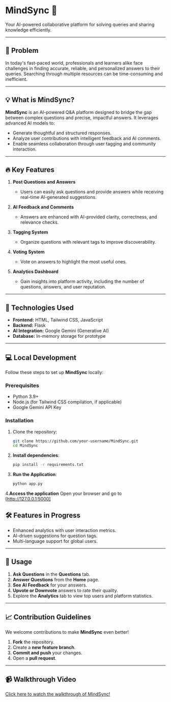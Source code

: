 # MindSync 🌟  
Your AI-powered collaborative platform for solving queries and sharing knowledge efficiently.  

---

## 📌 Problem  
In today's fast-paced world, professionals and learners alike face challenges in finding accurate, reliable, and personalized answers to their queries. Searching through multiple resources can be time-consuming and inefficient.  

---

## 💡 What is MindSync?  
**MindSync** is an AI-powered Q&A platform designed to bridge the gap between complex questions and precise, impactful answers. It leverages advanced AI models to:  
- Generate thoughtful and structured responses.  
- Analyze user contributions with intelligent feedback and AI comments.  
- Enable seamless collaboration through user tagging and community interaction.  

---

## 🔥 Key Features  
1. **Post Questions and Answers**  
   - Users can easily ask questions and provide answers while receiving real-time AI-generated suggestions.  

2. **AI Feedback and Comments**  
   - Answers are enhanced with AI-provided clarity, correctness, and relevance checks.  

3. **Tagging System**  
   - Organize questions with relevant tags to improve discoverability.  

4. **Voting System**  
   - Vote on answers to highlight the most useful ones.  

5. **Analytics Dashboard**  
   - Gain insights into platform activity, including the number of questions, answers, and user reputation.

---

## 🚀 Technologies Used  
- **Frontend:** HTML, Tailwind CSS, JavaScript  
- **Backend:** Flask  
- **AI Integration:** Google Gemini (Generative AI)  
- **Database:** In-memory storage for prototype  

---

## 💻 Local Development  

Follow these steps to set up **MindSync** locally:  

### Prerequisites  
- Python 3.9+  
- Node.js (for Tailwind CSS compilation, if applicable)  
- Google Gemini API Key  

### Installation  
1. Clone the repository:  
   ```bash  
   git clone https://github.com/your-username/MindSync.git  
   cd MindSync  

2. **Install dependencies**:
   ```bash
   pip install -r requirements.txt

3. **Run the Application**:
   ```bash
   python app.py

4.**Access the application**
  Open your browser and go to [http://127.0.0.1:5000]

## 🛠️ Features in Progress  
- Enhanced analytics with user interaction metrics.  
- AI-driven suggestions for question tags.  
- Multi-language support for global users.  

---

## 🚀 Usage  
1. **Ask Questions** in the **Questions** tab.  
2. **Answer Questions** from the **Home** page.  
3. **See AI Feedback** for your answers.  
4. **Upvote or Downvote** answers to rate their quality.  
5. Explore the **Analytics** tab to view top users and platform statistics.  

---

## 📈 Contribution Guidelines  
We welcome contributions to make **MindSync** even better!  

1. **Fork** the repository.  
2. Create a **new feature branch**.  
3. **Commit and push** your changes.  
4. Open a **pull request**.  

---

## 📹 Walkthrough Video  
[Click here to watch the walkthrough of MindSync!](https://youtu.be/iu2pzBJ5394)

